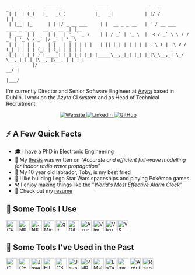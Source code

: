 ```
  _    _ _     _____ _             _____              _  __                                  _     
 | |  | (_)   |_   _( )           |_   _|            | |/ /                                 | |    
 | |__| |_      | | |/ _ __ ___     | |  __ _ _ __   | ' / __ ___   ____ _ _ __   __ _  __ _| |__  
 |  __  | |     | |   | '_ ` _ \    | | / _` | '_ \  |  < / _` \ \ / / _` | '_ \ / _` |/ _` | '_ \ 
 | |  | | |_   _| |_  | | | | | |  _| || (_| | | | | | . \ (_| |\ V / (_| | | | | (_| | (_| | | | |
 |_|  |_|_( ) |_____| |_| |_| |_| |_____\__,_|_| |_| |_|\_\__,_| \_/ \__,_|_| |_|\__,_|\__, |_| |_|
          |/                                                                            __/ |      
                                                                                       |___/       
```

I'm currently Director and Senior Software Engineer at <a href="https://azyra.com">Azyra</a> based in Dublin. I work on the Azyra CI system and as Head of Technical Recruitment.

<p align="center">
<a href="https://iankavanagh.me/">
  <img src="https://img.shields.io/badge/-iankavanagh.me-FF7139?style=flat-square&amp;labelColor=FF7139&amp;logo=FireFox&amp;logoColor=white&amp;link=https://iankavanagh.me" alt="Website">
</a>
<a href="https://www.linkedin.com/in/ikavanagh//">
  <img src="https://img.shields.io/badge/-@ikavanagh-0077B5?style=flat-square&amp;labelColor=0077B5&amp;logo=LinkedIn&amp;link=https://www.linkedin.com/in/ikavanagh/" alt="LinkedIn">
</a> 
<a href="https://github.com/IKavanagh">
  <img src="https://img.shields.io/badge/-@ikavanagh-121011?style=flat-square&amp;labelColor=121011&amp;logo=GitHub&amp;link=https://github.com/IKavanagh" alt="GitHub">
</a> 
</p>

## ⚡️ A Few Quick Facts

- 🎓 I have a PhD in Electronic Engineering
- 📖 My <a href="https://iankavanagh.me#publications">thesis<a> was written on *"Accurate and efficient full-wave modelling for indoor radio wave propagation"*
- 🐶 My 10 year old labrador, Toby, is my best fried
- 🚀 I like building Lego Star Wars spaceships and playing Pokémon games
- ⚒️ I enjoy making things like the "<a href="https://youtu.be/IiGsVVpq9U4">*World's Most Effective Alarm Clock*</a>"
- 📙 Check out my <a href="https://iankavanagh.me">resume</a>

## 🔧 Some Tools I Use
  
<p align="left">
  <img src="https://cdn.jsdelivr.net/gh/devicons/devicon/icons/csharp/csharp-plain.svg" alt="C#" height="30" width="30" />
  <img src="https://cdn.jsdelivr.net/gh/devicons/devicon/icons/dot-net/dot-net-plain.svg" alt=".NET" height="30" width="30" />
  <img src="https://cdn.jsdelivr.net/gh/devicons/devicon/icons/dotnetcore/dotnetcore-original.svg" alt=".NET Core" height="30" width="30" />
  <img src="https://cdn.jsdelivr.net/gh/devicons/devicon/icons/microsoftsqlserver/microsoftsqlserver-plain-wordmark.svg" alt="Microsoft SQL Server" height="30" width="30" />
  <img src="https://cdn.jsdelivr.net/gh/devicons/devicon/icons/git/git-original.svg" alt="git" height="30" width="30" />
  <img src="https://cdn.jsdelivr.net/gh/devicons/devicon/icons/github/github-original.svg" alt="GitHub" height="30" width="30" />
  <img src="https://cdn.jsdelivr.net/gh/devicons/devicon/icons/azure/azure-original.svg" alt="Azure" height="30" width="30" />
  <img src="https://cdn.jsdelivr.net/gh/devicons/devicon/icons/vim/vim-plain.svg" alt="Vim" height="30" width="30" />
  <img src="https://cdn.jsdelivr.net/gh/devicons/devicon/icons/visualstudio/visualstudio-plain.svg" alt="Visual Studio" height="30" width="30" />
  <img src="https://cdn.jsdelivr.net/gh/devicons/devicon/icons/vscode/vscode-original.svg" alt="VS Code" height="30" width="30" />
</p>
  
## 🔨 Some Tools I've Used in the Past

<p align="left">
  <img src="https://cdn.jsdelivr.net/gh/devicons/devicon/icons/c/c-plain.svg" alt="C" height="30" width="30" />
  <img src="https://cdn.jsdelivr.net/gh/devicons/devicon/icons/cplusplus/cplusplus-plain.svg" alt="C++" height="30" width="30" />
  <img src="https://cdn.jsdelivr.net/gh/devicons/devicon/icons/java/java-original.svg" alt="Jave" height="30" width="30" />
  <img src="https://cdn.jsdelivr.net/gh/devicons/devicon/icons/html5/html5-plain.svg" alt="HTML5" height="30" width="30" />
  <img src="https://cdn.jsdelivr.net/gh/devicons/devicon/icons/css3/css3-plain.svg" alt="CSS3" height="30" width="30" />
  <img src="https://cdn.jsdelivr.net/gh/devicons/devicon/icons/javascript/javascript-original.svg" alt="JavaScript" height="30" width="30" />
  <img src="https://cdn.jsdelivr.net/gh/devicons/devicon/icons/php/php-plain.svg" alt="PHP" height="30" width="30" />
  <img src="https://cdn.jsdelivr.net/gh/devicons/devicon/icons/matlab/matlab-original.svg" alt="Matlab" height="30" width="30" />
  <img src="https://cdn.jsdelivr.net/gh/devicons/devicon/icons/latex/latex-original.svg" alt="LaTeX" height="30" width="30" />
  <img src="https://cdn.jsdelivr.net/gh/devicons/devicon/icons/mysql/mysql-original-wordmark.svg" alt="mySQL" height="30" width="30" />
  <img src="https://cdn.jsdelivr.net/gh/devicons/devicon/icons/arduino/arduino-original.svg" alt="Arduino" height="30" width="30" />
  <img src="https://cdn.jsdelivr.net/gh/devicons/devicon/icons/raspberrypi/raspberrypi-original.svg" alt="Raspberry Pi" height="30" width="30" />
</p>
  
<!--
**IKavanagh/IKavanagh** is a ✨ _special_ ✨ repository because its `README.md` (this file) appears on your GitHub profile.

Here are some ideas to get you started:

- 🔭 I’m currently working on ...
- 🌱 I’m currently learning ...
- 👯 I’m looking to collaborate on ...
- 🤔 I’m looking for help with ...
- 💬 Ask me about ...
- 📫 How to reach me: ...
- 😄 Pronouns: ...
- ⚡ Fun fact: ...
-->
